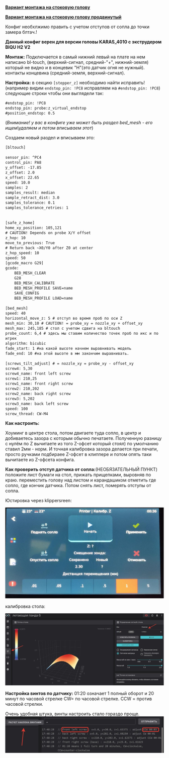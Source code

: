 [**Вариант монтажа на стоковую голову**](https://www.thingiverse.com/thing:5660302)

[**Вариант монтажа на стоковую голову продвинутый**](https://www.thingiverse.com/thing:5744744)

Конфиг необхлжимо править с учетом отступов от сопла до точки замера блтач.!


**Данный конфиг верен для версии головы KARAS_4010 c экструдером BIQU H2 V2**

**Монтаж:**
Подключается в самый нижний левый на плате на нем написано bl-touch, (верхний-сигнал, средний-"+", нижний-земля) который не видно и в концевик "H"(это датчик огня не нужный). контакты концевика (средний-земля, верхний-сигнал).  


**Настройка:**
в секцию `[stepper_z]` необходимо найти исправить!(например видим `endstop_pin: !PC8` исправляем на `#endstop_pin: !PC8`) следующие строки чтобы они выглядели так:

```
#endstop_pin: !PC8 
endstop_pin: probe:z_virtual_endstop
#position_endstop: 0.5
```
(*Внимание! у вас в конфиге уже может быть раздел bed_mesh - его ищем\удаляем и потом вписываем этот*)

Создаем новый раздел и вписываем это:

```
[bltouch]

sensor_pin: ^PC4
control_pin: PA8
y_offset: -17.85
z_offset: 2.0
x_offset: 22.65
speed: 10.0
samples: 2
samples_result: median
sample_retract_dist: 3.0
samples_tolerance: 0.1
samples_tolerance_retries: 1


[safe_z_home]
home_xy_position: 105,121                                                       # CAUTION! Depends on probe X/Y offset
z_hop: 10
move_to_previous: True                                                       # Return back ~X0/Y0 after Z0 at center
z_hop_speed: 10
speed: 50
[gcode_macro G29]
gcode:
    BED_MESH_CLEAR
    G28
    BED_MESH_CALIBRATE
    BED_MESH_PROFILE SAVE=name
    SAVE_CONFIG
    BED_MESH_PROFILE LOAD=name

[bed_mesh]
speed: 40
horizontal_move_z: 5 # отступ во время проб по оси Z
mesh_min: 30,10 # CAUTION! = probe_xy = nozzle_xy + offset_xy
mesh_max: 245,185 # стол с учетом сдвига на bltouch
probe_count: 6,4 # здесь мы ставим количество точек проб по икс и по игрек
algorithm: bicubic
fade_start: 1 #на какой высоте начнем выравнивать модель
fade_end: 10 #на этой высоте в мм закончим выравнивать.

[screws_tilt_adjust] # = nozzle_xy = probe_xy - offset_xy
screw4: 5,30 
screw4_name: front left screw
screw1: 210,25
screw1_name: front right screw
screw2: 210,202 
screw2_name: back right screw
screw3: 5,202
screw3_name: back left screw
speed: 100
screw_thread: CW-M4
```
**Как настроить:**

Хоуминг в центре стола, потом двигаете туда сопло, в центр и добиваетесь зазора с которым обычно печатаете. Полученную разницу с нулём по Z вычитаете из того Z-офсет который стоял) по умолчанию ставил 2мм - норм.  И точная калибровка зазора делается при печати, просто ручками подбираее Z-офсет в клиппере и потом опять таки вычитаете из Z-офсета конфига.

**Как проверить отступ датчика от сопла:**(НЕОБЯЗАТЕЛЬНЫЙ ПУНКТ)
положите лист бумаги на стол, прижать прищепками, выровняв по краю. переместить голову над листом и карандашиком отметить где сопло, где кончик датчика. Потом снять лист, померять отступы от сопла.

Юстировка через klippersreen:

![](screen.jpg)

калибровка стола:

![](table.jpg)

**Настройка винтов по датчику:**
01:20 означает 1 полный оборот и 20 минут по часовой стрелке СW= по часовой стрелке. CCW = против часовой стрелки. 

Очень удобная штука, винты настроить стало гораздо проще.
![](screw.jpg)
